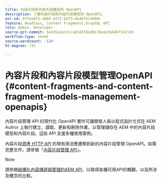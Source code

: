 ```yaml
---
title: 內容片段和內容片段模型的 OpenAPI
description: 了解內容片段和內容片段模型的 OpenAPI。
exl-id: 077eed73-a066-4273-b2f5-da4bf5cd900c
feature: Headless, Content Fragments,GraphQL API
role: Admin, Developer
source-git-commit: 5e2d5a1ec2cca834338ed0178eee3a94b71d2119
workflow-type: tm+mt
source-wordcount: '124'
ht-degree: 73%

---
```


# 內容片段和內容片段模型管理OpenAPI {#content-fragments-and-content-fragment-models-management-openapis}

內容片段管理 API 的現代化 OpenAPI 實作可讓開發人員以程式設計方式在 AEM Author 上執行建立、讀取、更新和刪除作業，以管理儲存在 AEM 中的內容片段模型和內容片段。這些 API 支援多種使用案例。

內容片段[資產 HTTP API](https://experienceleague.adobe.com/zh-hant/docs/experience-manager-cloud-service/content/assets/admin/mac-api-assets) 的現有用法應遷移到新的內容片段管理 OpenAPI。如需完整文件，請參閱「[內容片段管理 API](https://developer.adobe.com/experience-cloud/experience-manager-apis/api/stable/sites/)」。

>[!NOTE]
>
>請參閱[結構化內容傳遞與管理的AEM API](/help/headless/apis-headless-and-content-fragments.md)，以取得各種可用API的概觀，以及所涉及概念的比較。